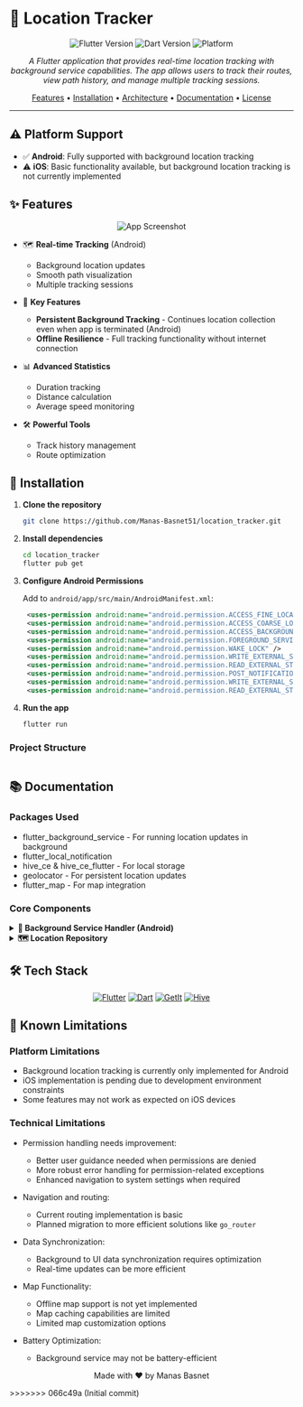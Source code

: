 # 📍 Location Tracker
<div align="center">

![Flutter Version](https://img.shields.io/badge/Flutter-3.27.4-blue.svg)
![Dart Version](https://img.shields.io/badge/Dart-3.6.2-blue.svg)
![Platform](https://img.shields.io/badge/Platform-Android-green.svg)

*A Flutter application that provides real-time location tracking with background service capabilities. The app allows users to track their routes, view path history, and manage multiple tracking sessions.* 

[Features](#-features) • 
[Installation](#-installation) • 
[Architecture](#-architecture) • 
[Documentation](#-documentation) • 
[License](#-license)

</div>

---

## ⚠️ Platform Support

- ✅ **Android**: Fully supported with background location tracking
- ⚠️ **iOS**: Basic functionality available, but background location tracking is not currently implemented

## ✨ Features

<div align="center">
  <img src="/api/placeholder/800/400" alt="App Screenshot">
</div>

- 🗺️ **Real-time Tracking** (Android)
  - Background location updates
  - Smooth path visualization
  - Multiple tracking sessions

- 🔋 **Key Features**
  - **Persistent Background Tracking** - Continues location collection even when app is terminated (Android)
  - **Offline Resilience** - Full tracking functionality without internet connection

- 📊 **Advanced Statistics**
  - Duration tracking
  - Distance calculation
  - Average speed monitoring

- 🛠️ **Powerful Tools**
  - Track history management
  - Route optimization

## 🚀 Installation

1. **Clone the repository**
   ```bash
   git clone https://github.com/Manas-Basnet51/location_tracker.git
   ```

2. **Install dependencies**
   ```bash
   cd location_tracker
   flutter pub get
   ```

3. **Configure Android Permissions**
   
   Add to `android/app/src/main/AndroidManifest.xml`:
   ```xml
    <uses-permission android:name="android.permission.ACCESS_FINE_LOCATION" />
    <uses-permission android:name="android.permission.ACCESS_COARSE_LOCATION" />
    <uses-permission android:name="android.permission.ACCESS_BACKGROUND_LOCATION" />
    <uses-permission android:name="android.permission.FOREGROUND_SERVICE" />
    <uses-permission android:name="android.permission.WAKE_LOCK" />
    <uses-permission android:name="android.permission.WRITE_EXTERNAL_STORAGE" />
    <uses-permission android:name="android.permission.READ_EXTERNAL_STORAGE" />
    <uses-permission android:name="android.permission.POST_NOTIFICATIONS"/>
    <uses-permission android:name="android.permission.WRITE_EXTERNAL_STORAGE" />
    <uses-permission android:name="android.permission.READ_EXTERNAL_STORAGE" />
   ```

4. **Run the app**
   ```bash
   flutter run
   ```

### Project Structure
```
```

## 📚 Documentation
### Packages Used
- flutter_background_service - For running location updates in background
- flutter_local_notification
- hive_ce & hive_ce_flutter - For local storage
- geolocator - For persistent location updates
- flutter_map - For map integration

### Core Components

<details>
<summary><b>🔄 Background Service Handler (Android)</b></summary>

```dart
/// Manages background location tracking functionality for Android
class BackgroundServiceHandler {
  // Implementation details...
}
```
</details>

<details>
<summary><b>🗺️ Location Repository</b></summary>

```dart
/// Handles location data persistence
class LocationRepository {
  // Implementation details...
}
```
</details>

## 🛠️ Tech Stack

<div align="center">

[![Flutter](https://img.shields.io/badge/Flutter-%2302569B.svg?style=for-the-badge&logo=Flutter&logoColor=white)](#)
[![Dart](https://img.shields.io/badge/dart-%230175C2.svg?style=for-the-badge&logo=dart&logoColor=white)](#)
[![GetIt](https://img.shields.io/badge/GetIt-orange?style=for-the-badge)](#)
[![Hive](https://img.shields.io/badge/Hive-yellow?style=for-the-badge)](#)

</div>

## 🚧 Known Limitations

### Platform Limitations
- Background location tracking is currently only implemented for Android
- iOS implementation is pending due to development environment constraints
- Some features may not work as expected on iOS devices

### Technical Limitations
- Permission handling needs improvement:
  - Better user guidance needed when permissions are denied
  - More robust error handling for permission-related exceptions
  - Enhanced navigation to system settings when required

- Navigation and routing:
  - Current routing implementation is basic
  - Planned migration to more efficient solutions like `go_router`

- Data Synchronization:
  - Background to UI data synchronization requires optimization
  - Real-time updates can be more efficient

- Map Functionality:
  - Offline map support is not yet implemented
  - Map caching capabilities are limited
  - Limited map customization options

- Battery Optimization:
  - Background service may not be battery-efficient

<div align="center">

Made with ❤️ by Manas Basnet

</div>
>>>>>>> 066c49a (Initial commit)
